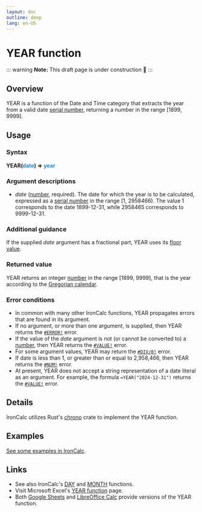 ```yaml
---
layout: doc
outline: deep
lang: en-US
---
```

# YEAR function
::: warning
**Note:** This draft page is under construction 🚧
:::
## Overview
YEAR is a function of the Date and Time category that extracts the year from a valid date [serial number](/features/serial-numbers.md), returning a number in the range [1899, 9999].
## Usage
### Syntax
**YEAR(<span title="Number" style="color:#1E88E5">date</span>) => <span title="Number" style="color:#1E88E5">year</span>**
### Argument descriptions
* *date* ([number](/features/value-types#numbers), required). The date for which the year is to be calculated, expressed as a [serial number](/features/serial-numbers.md) in the range [1, 2958466). The value 1 corresponds to the date 1899-12-31, while 2958465 corresponds to 9999-12-31.
### Additional guidance
If the supplied _date_ argument has a fractional part, YEAR uses its [floor value](https://en.wikipedia.org/wiki/Floor_and_ceiling_functions).
### Returned value
YEAR returns an integer [number](/features/value-types#numbers) in the range [1899, 9999], that is the year according to the [Gregorian calendar](https://en.wikipedia.org/wiki/Gregorian_calendar).
### Error conditions
* In common with many other IronCalc functions, YEAR propagates errors that are found in its argument.
* If no argument, or more than one argument, is supplied, then YEAR returns the [`#ERROR!`](/features/error-types.md#error) error.
* If the value of the *date* argument is not (or cannot be converted to) a [number](/features/value-types#numbers), then YEAR returns the [`#VALUE!`](/features/error-types.md#value) error.
* For some argument values, YEAR may return the [`#DIV/0!`](/features/error-types.md#div-0) error.
* If date is less than 1, or greater than or equal to 2,958,466, then YEAR returns the [`#NUM!`](/features/error-types.md#num) error.
* At present, YEAR does not accept a string representation of a date literal as an argument. For example, the formula `=YEAR("2024-12-31")` returns the [`#VALUE!`](/features/error-types.md#value) error.
<!--@include: ../markdown-snippets/error-type-details.txt-->
## Details
IronCalc utilizes Rust's [chrono](https://docs.rs/chrono/latest/chrono/) crate to implement the YEAR function.
## Examples
[See some examples in IronCalc](https://app.ironcalc.com/?example=year).

## Links
* See also IronCalc's [DAY](/functions/date_and_time/day.md) and [MONTH](/functions/date_and_time/month.md) functions.
* Visit Microsoft Excel's [YEAR function](https://support.microsoft.com/en-gb/office/year-function-c64f017a-1354-490d-981f-578e8ec8d3b9) page.
* Both [Google Sheets](https://support.google.com/docs/answer/3093061) and [LibreOffice Calc](https://wiki.documentfoundation.org/Documentation/Calc_Functions/YEAR) provide versions of the YEAR function.
